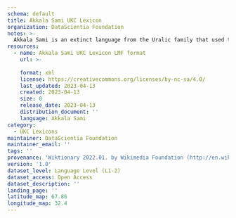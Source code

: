 ```yaml
---
schema: default
title: Akkala Sami UKC Lexicon
organization: DataScientia Foundation
notes: >-
  Akkala Sami is an extinct language from the Uralic family that used to be spoken in Eurasia. The UKC Lexicon of Akkala Sami is represented as a lexico-semantic network. It consists of words, word senses, synsets, as well as sense-level and synset-level relationships
resources:
  - name: Akkala Sami UKC Lexicon LMF format
    url: >-
      
    format: xml
    license: https://creativecommons.org/licenses/by-nc-sa/4.0/
    last_updated: 2023-04-13
    created: 2023-04-13
    size: 0
    release_date: 2023-04-13
    distribution_document: ''
    language: Akkala Sami
category:
  - UKC Lexicons
maintainer: DataScientia Foundation
maintainer_email: ''
tags: ''
provenance: 'Wiktionary 2022.01. by Wikimedia Foundation (http://en.wiktionary.org); Princeton WordNet 2.1 by Princeton University (https://wordnet.princeton.edu)'
version: '1.0'
dataset_level: Language Level (L1-2)
dataset_access: Open Access
dataset_description: ''
landing_page: ''
latitude_map: 67.86
longitude_map: 32.4
---
```

